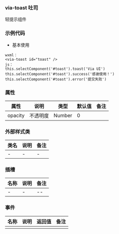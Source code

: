 ### via-toast  吐司
  轻提示组件


### 示例代码
* 基本使用
  
```
wxml：
<via-toast id="toast" />
js：
this.selectComponent('#toast').toast('Via UI')
this.selectComponent('#toast').success('感谢使用！')
this.selectComponent('#toast').error('提交失败')
```

 

### 属性
| 属性 | 说明 | 类型 | 默认值 | 备注 |
| --- | --- | --- | --- | --- |
| opacity | 不透明度 | Number | 0 | ||
 
 

### 外部样式类
| 类名 | 说明 | 备注 | 
| --- | --- | --- |
| - | - | - |
 

### 插槽
| 名称 | 说明 | 备注 |
| --- | --- | --- |
| - | - | -- |
 


### 事件
| 名称 | 说明 | 返回值 | 备注 |
| --- | --- | --- | --- |
| |  |  |  | |
  

